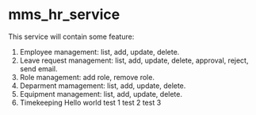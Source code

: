 # mms_hr_service
This service will contain some feature:
1. Employee management: list, add, update, delete.
2. Leave request management: list, add, update, delete, approval, reject, send email.
3. Role management: add role, remove role.
4. Deparment mamagement: list, add, update, delete.
5. Equipment management: list, add, update, delete.
6. Timekeeping
Hello world
test 1
test 2
test 3